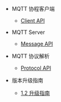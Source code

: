 * MQTT 协程客户端
    * [Client API](zh-cn/client)

* MQTT Server
  * [Message API](zh-cn/message)

* MQTT 协议解析
    * [Protocol API](zh-cn/protocol)

* 版本升级指南
  * [1.2 升级指南](zh-cn/upgrade/1.2.md)